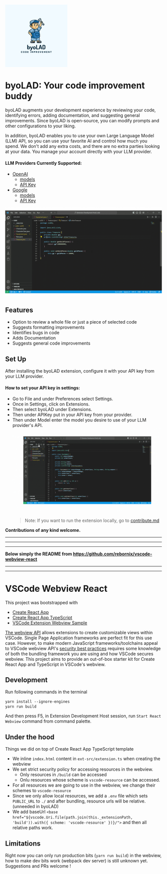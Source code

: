 <img src="media/byo_LAD.png"  width="200" height="200">

# byoLAD: Your code improvement buddy

byoLAD augments your development experience by reviewing your code, identifying errors, adding documentation, and suggesting general improvements. Since byoLAD is open-source, you can modify prompts and other configurations to your liking.

In addition, byoLAD enables you to use your own Large Language Model (LLM) API, so you can use your favorite AI and control how much you spend. We don't add any extra costs, and there are no extra parties looking at your data. You manage your account directly with your LLM provider.

#### LLM Providers Currently Supported:

- [OpenAI](https://openai.com/blog/openai-api)
  - [models](https://platform.openai.com/docs/models/overview)
  - [API Key](https://platform.openai.com/docs/api-reference/authentication)
- [Google](https://developers.generativeai.google/)
  - [models](https://developers.generativeai.google/models/language)
  - [API Key](https://developers.generativeai.google/tutorials/setup)

![](media/ReviewCode.gif)

## Features

- Option to review a whole file or just a piece of selected code
- Suggests formatting improvements
- Identifies bugs in code
- Adds Documentation
- Suggests general code improvements

## Set Up

After installing the byoLAD extension, configure it with your API key from your LLM provider.

#### How to set your API key in settings:

- Go to File and under Preferences select Settings.
- Once in Settings, click on Extensions.
- Then select byoLAD under Extensions.
- Then under APIKey put in your API key from your provider.
- Then under Model enter the model you desire to use of your LLM provider's API.
  ![](media/SetAPIkey.gif)
  > Note: If you want to run the extension locally, go to [contribute.md](contribute.md)

**Contributions of any kind welcome.**

<!-- <img src="bean.jpg"  width="150" height="100"> -->

---

---

---

**Below simply the README from https://github.com/rebornix/vscode-webview-react**

---

---

# VSCode Webview React

This project was bootstrapped with

- [Create React App](https://github.com/facebookincubator/create-react-app)
- [Create React App TypeScript](https://github.com/wmonk/create-react-app-typescript)
- [VSCode Extension Webview Sample](https://github.com/Microsoft/vscode-extension-samples/tree/master/webview-sample)

[The webview API](https://code.visualstudio.com/docs/extensions/webview) allows extensions to create customizable views within VSCode. Single Page Application frameworks are perfect fit for this use case. However, to make modern JavaScript frameworks/toolchains appeal to VSCode webview API's [security best practices](https://code.visualstudio.com/docs/extensions/webview#_security) requires some knowledge of both the bundling framework you are using and how VSCode secures webview. This project aims to provide an out-of-box starter kit for Create React App and TypeScript in VSCode's webview.

## Development

Run following commands in the terminal

```shell
yarn install --ignore-engines
yarn run build
```

And then press F5, in Extension Development Host session, run `Start React Webview` command from command palette.

## Under the hood

Things we did on top of Create React App TypeScript template

- We inline `index.html` content in `ext-src/extension.ts` when creating the webview
- We set strict security policy for accessing resources in the webview.
  - Only resources in `/build` can be accessed
  - Onlu resources whose scheme is `vscode-resource` can be accessed.
- For all resources we are going to use in the webview, we change their schemes to `vscode-resource`
- Since we only allow local resources, we add a `.env` file which sets `PUBLIC_URL` to `./` and after bundling, resource urls will be relative. (unneeded in byoLAD)
- We add baseUrl `<base href="${vscode.Uri.file(path.join(this._extensionPath, 'build')).with({ scheme: 'vscode-resource' })}/">` and then all relative paths work.

## Limitations

Right now you can only run production bits (`yarn run build`) in the webview, how to make dev bits work (webpack dev server) is still unknown yet. Suggestions and PRs welcome !
